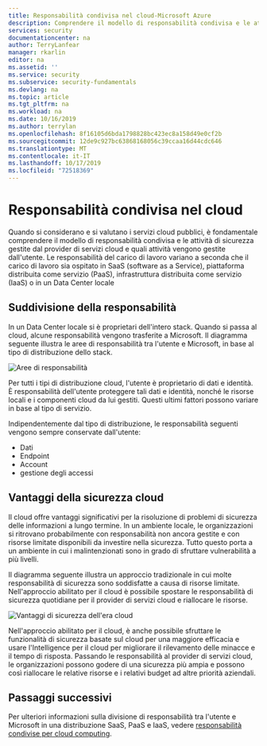 ```yaml
---
title: Responsabilità condivisa nel cloud-Microsoft Azure
description: Comprendere il modello di responsabilità condivisa e le attività di sicurezza gestite dal provider di servizi cloud e le attività gestite dall'utente.
services: security
documentationcenter: na
author: TerryLanfear
manager: rkarlin
editor: na
ms.assetid: ''
ms.service: security
ms.subservice: security-fundamentals
ms.devlang: na
ms.topic: article
ms.tgt_pltfrm: na
ms.workload: na
ms.date: 10/16/2019
ms.author: terrylan
ms.openlocfilehash: 8f16105d6bda1798828bc423ec8a158d49e0cf2b
ms.sourcegitcommit: 12de9c927bc63868168056c39ccaa16d44cdc646
ms.translationtype: MT
ms.contentlocale: it-IT
ms.lasthandoff: 10/17/2019
ms.locfileid: "72518369"
---
```

# <a name="shared-responsibility-in-the-cloud"></a>Responsabilità condivisa nel cloud

Quando si considerano e si valutano i servizi cloud pubblici, è fondamentale comprendere il modello di responsabilità condivisa e le attività di sicurezza gestite dal provider di servizi cloud e quali attività vengono gestite dall'utente. Le responsabilità del carico di lavoro variano a seconda che il carico di lavoro sia ospitato in SaaS (software as a Service), piattaforma distribuita come servizio (PaaS), infrastruttura distribuita come servizio (IaaS) o in un Data Center locale

## <a name="division-of-responsibility"></a>Suddivisione della responsabilità
In un Data Center locale si è proprietari dell'intero stack. Quando si passa al cloud, alcune responsabilità vengono trasferite a Microsoft. Il diagramma seguente illustra le aree di responsabilità tra l'utente e Microsoft, in base al tipo di distribuzione dello stack.

![Aree di responsabilità](./media/shared-responsibility/shared-responsibility.png)

Per tutti i tipi di distribuzione cloud, l'utente è proprietario di dati e identità. È responsabilità dell'utente proteggere tali dati e identità, nonché le risorse locali e i componenti cloud da lui gestiti. Questi ultimi fattori possono variare in base al tipo di servizio.

Indipendentemente dal tipo di distribuzione, le responsabilità seguenti vengono sempre conservate dall'utente:

- Dati
- Endpoint
- Account
- gestione degli accessi

## <a name="cloud-security-advantages"></a>Vantaggi della sicurezza cloud
Il cloud offre vantaggi significativi per la risoluzione di problemi di sicurezza delle informazioni a lungo termine. In un ambiente locale, le organizzazioni si ritrovano probabilmente con responsabilità non ancora gestite e con risorse limitate disponibili da investire nella sicurezza. Tutto questo porta a un ambiente in cui i malintenzionati sono in grado di sfruttare vulnerabilità a più livelli.

Il diagramma seguente illustra un approccio tradizionale in cui molte responsabilità di sicurezza sono soddisfatte a causa di risorse limitate. Nell'approccio abilitato per il cloud è possibile spostare le responsabilità di sicurezza quotidiane per il provider di servizi cloud e riallocare le risorse.

![Vantaggi di sicurezza dell'era cloud](./media/shared-responsibility/cloud-enabled-security.png)

Nell'approccio abilitato per il cloud, è anche possibile sfruttare le funzionalità di sicurezza basate sul cloud per una maggiore efficacia e usare l'Intelligence per il cloud per migliorare il rilevamento delle minacce e il tempo di risposta. Passando le responsabilità al provider di servizi cloud, le organizzazioni possono godere di una sicurezza più ampia e possono così riallocare le relative risorse e i relativi budget ad altre priorità aziendali.

## <a name="next-steps"></a>Passaggi successivi
Per ulteriori informazioni sulla divisione di responsabilità tra l'utente e Microsoft in una distribuzione SaaS, PaaS e IaaS, vedere [responsabilità condivise per cloud computing](https://gallery.technet.microsoft.com/Shared-Responsibilities-81d0ff91).
